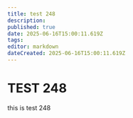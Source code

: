 ```yaml
---
title: test 248
description: 
published: true
date: 2025-06-16T15:00:11.619Z
tags: 
editor: markdown
dateCreated: 2025-06-16T15:00:11.619Z
---
```


# TEST 248
this is test 248
